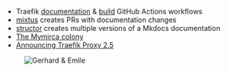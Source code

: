 - Traefik [documentation](https://github.com/traefik/traefik/blob/v2.5/.github/workflows/documentation.yml) & [build](https://github.com/traefik/traefik/blob/v2.5/.github/workflows/build.yaml) GitHub Actions workflows
- [mixtus](https://github.com/traefik/mixtus) creates PRs with documentation changes
- [structor](https://github.com/traefik/structor) creates multiple versions of a Mkdocs documentation
- [The Mymirca colony](https://github.com/traefik/structor#the-mymirca-colony)
- [Announcing Traefik Proxy 2.5](https://traefik.io/blog/announcing-traefik-proxy-2-5/)

<figure class="richtext-figure richtext-figure--full">
  <img src="https://cdn.changelog.com/shipit/shipit-19--emile-vauge.jpg" alt="Gerhard & Emile" loading="lazy">
</figure>
